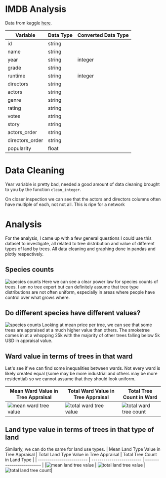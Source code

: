 # IMDB Analysis
Data from kaggle [here](https://www.kaggle.com/hyeonwooan/imdb-data-preprocessed-using-ml20m/version/2?select=imdb_data.csv).


| Variable | Data Type | Converted Data Type |
| -----------| -------- | -------- |
| id | string |  |
| name | string | |
| year | string | integer |
| grade | string | |
| runtime | string | integer |
| directors | string | |
| actors | string | |
| genre | string | |
| rating | string | |
| votes | string | |
| story | string | |
| actors_order | string | |
| directors_order | string | |
| popularity | float | |
# Data Cleaning
Year variable is pretty bad, needed a good amount of data cleaning brought to you by the function `clean_integer`.

On closer inspection we can see that the actors and directors columns often have multiple of each, not not all. This is ripe for a network



# Analysis
For the analysis, I came up with a few general questions I could use this dataset to investigate, all related to tree distribution and value of different types of land by trees.  All data cleaning and graphing done in pandas and plotly respectively.

## Species counts
![species counts](images/species_bar.png)
Here we can see a clear power law for species counts of trees. I am no tree expert but can definitely assume that tree type distributions are not often uniform, especially in areas where people have control over what grows where.

## Do different species have different values?
![species counts](images/species_price.png)
Looking at mean price per tree, we can see that some trees are appraised at a much higher value than others. The smoketree comes in at a whopping 25k with the majority of other trees falling below 5k USD in appraisal value.

## Ward value in terms of trees in that ward
Let's see if we can find some inequalities between wards. Not every ward is likely created equal (some may be more industrial and others may be more residential) so we cannot assume that they should look uniform.

| Mean Ward Value in Tree Appraisal | Total Ward Value in Tree Appraisal | Total Tree Count in Ward |
| ------------------------- | ------------------------- | ------------------------- |
|![mean ward tree value](images/mean_ward_value.png) | ![total ward tree value](images/total_ward_value.png) | ![total ward tree count](images/num_trees_ward.png)|

## Land type value in terms of trees in that type of land
Similarly, we can do the same for land use types.
| Mean Land Type Value in Tree Appraisal | Total Land Type Value in Tree Appraisal | Total Tree Count in Land Type |
| ------------------------- | ------------------------- | ------------------------- |
|![mean land tree value](images/mean_land_value.png) | ![total land tree value](images/total_land_value.png) | ![total land tree count](images/num_trees_land.png)|
